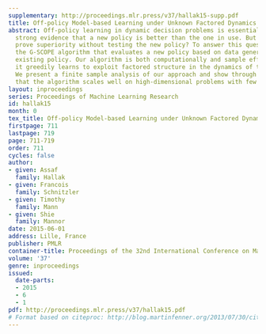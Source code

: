 ```yaml
---
supplementary: http://proceedings.mlr.press/v37/hallak15-supp.pdf
title: Off-policy Model-based Learning under Unknown Factored Dynamics
abstract: Off-policy learning in dynamic decision problems is essential for providing
  strong evidence that a new policy is better than the one in use. But how can we
  prove superiority without testing the new policy? To answer this question, we introduce
  the G-SCOPE algorithm that evaluates a new policy based on data generated by the
  existing policy. Our algorithm is both computationally and sample efficient because
  it greedily learns to exploit factored structure in the dynamics of the environment.
  We present a finite sample analysis of our approach and show through experiments
  that the algorithm scales well on high-dimensional problems with few samples.
layout: inproceedings
series: Proceedings of Machine Learning Research
id: hallak15
month: 0
tex_title: Off-policy Model-based Learning under Unknown Factored Dynamics
firstpage: 711
lastpage: 719
page: 711-719
order: 711
cycles: false
author:
- given: Assaf
  family: Hallak
- given: Francois
  family: Schnitzler
- given: Timothy
  family: Mann
- given: Shie
  family: Mannor
date: 2015-06-01
address: Lille, France
publisher: PMLR
container-title: Proceedings of the 32nd International Conference on Machine Learning
volume: '37'
genre: inproceedings
issued:
  date-parts:
  - 2015
  - 6
  - 1
pdf: http://proceedings.mlr.press/v37/hallak15.pdf
# Format based on citeproc: http://blog.martinfenner.org/2013/07/30/citeproc-yaml-for-bibliographies/
---
```

